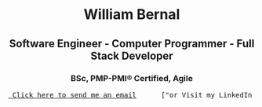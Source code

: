 <h1 align="center">William Bernal</h1>

<h2 align="center">Software Engineer - Computer Programmer - Full Stack Developer</h2>
<h3 align="center">BSc, PMP-PMI® Certified, Agile</h3>



<pre><a href="mailto:wjbernals@gmail.com?subject=Hi from your GitHub"> Click here to send me an email</a>      ["or Visit my LinkedIn profile"](https://www.linkedin.com/in/wbernal-it/ "visit my LinkedIn profile")</pre>




